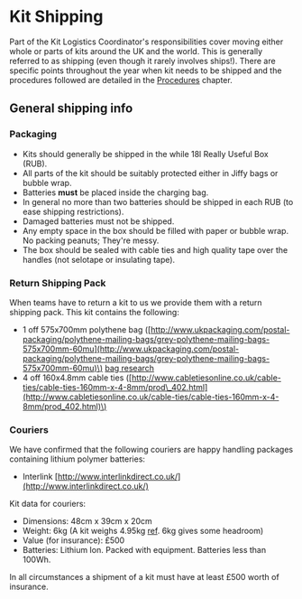 # Kit Shipping

Part of the Kit Logistics Coordinator's responsibilities cover moving either whole or parts of kits around the UK and the world. This is generally referred to as shipping \(even though it rarely involves ships!\). There are specific points throughout the year when kit needs to be shipped and the procedures followed are detailed in the [Procedures](/kit-transport/procedures.md) chapter.

## General shipping info

### Packaging

* Kits should generally be shipped in the while 18l Really Useful Box \(RUB\).
* All parts of the kit should be suitably protected either in Jiffy bags or bubble wrap.
* Batteries **must** be placed inside the charging bag.
* In general no more than two batteries should be shipped in each RUB \(to ease shipping restrictions\).
* Damaged batteries must not be shipped.
* Any empty space in the box should be filled with paper or bubble wrap. No packing peanuts; They're messy.
* The box should be sealed with cable ties and high quality tape over the handles \(not selotape or insulating tape\).

### Return Shipping Pack

When teams have to return a kit to us we provide them with a return shipping pack. This kit contains the following:

* 1 off 575x700mm polythene bag \([http://www.ukpackaging.com/postal-packaging/polythene-mailing-bags/grey-polythene-mailing-bags-575x700mm-60mu](http://www.ukpackaging.com/postal-packaging/polythene-mailing-bags/grey-polythene-mailing-bags-575x700mm-60mu)\) [bag research](return_shipping_bag_research)
* 4 off 160x4.8mm cable ties \([http://www.cabletiesonline.co.uk/cable-ties/cable-ties-160mm-x-4-8mm/prod\_402.html](http://www.cabletiesonline.co.uk/cable-ties/cable-ties-160mm-x-4-8mm/prod_402.html)\)

### Couriers

We have confirmed that the following couriers are happy handling packages containing lithium polymer batteries:

* Interlink [http://www.interlinkdirect.co.uk/](http://www.interlinkdirect.co.uk/)

Kit data for couriers:

* Dimensions: 48cm x 39cm x 20cm
* Weight: 6kg \(A kit weighs 4.95kg [ref](https://bitbucket.org/richardbarlow/sr-kit-coord/wiki/Kit%20Definition). 6kg gives some headroom\)
* Value \(for insurance\): £500
* Batteries: Lithium Ion. Packed with equipment. Batteries less than 100Wh.

In all circumstances a shipment of a kit must have at least £500 worth of insurance.

